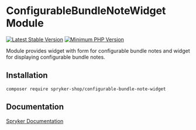 # ConfigurableBundleNoteWidget Module
[![Latest Stable Version](https://poser.pugx.org/spryker-shop/configurable-bundle-note-widget/v/stable.svg)](https://packagist.org/packages/spryker-shop/configurable-bundle-note-widget)
[![Minimum PHP Version](https://img.shields.io/badge/php-%3E%3D%207.4-8892BF.svg)](https://php.net/)

Module provides widget with form for configurable bundle notes and widget for displaying configurable bundle notes.

## Installation

```
composer require spryker-shop/configurable-bundle-note-widget
```

## Documentation

[Spryker Documentation](https://docs.spryker.com)
